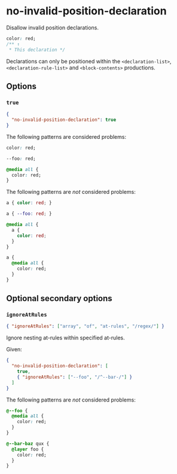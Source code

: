 # no-invalid-position-declaration

Disallow invalid position declarations.

<!-- prettier-ignore -->
```css
color: red;
/** ↑
 * This declaration */
```

Declarations can only be positioned within the `<declaration-list>`, `<declaration-rule-list>` and `<block-contents>` productions.

## Options

### `true`

```json
{
  "no-invalid-position-declaration": true
}
```

The following patterns are considered problems:

<!-- prettier-ignore -->
```css
color: red;
```

<!-- prettier-ignore -->
```css
--foo: red;
```

<!-- prettier-ignore -->
```css
@media all {
  color: red;
}
```

The following patterns are _not_ considered problems:

<!-- prettier-ignore -->
```css
a { color: red; }
```

<!-- prettier-ignore -->
```css
a { --foo: red; }
```

<!-- prettier-ignore -->
```css
@media all {
  a {
    color: red;
  }
}
```

<!-- prettier-ignore -->
```css
a {
  @media all {
    color: red;
  }
}
```

## Optional secondary options

### `ignoreAtRules`

```json
{ "ignoreAtRules": ["array", "of", "at-rules", "/regex/"] }
```

Ignore nesting at-rules within specified at-rules.

Given:

```json
{
  "no-invalid-position-declaration": [
    true,
    { "ignoreAtRules": ["--foo", "/^--bar-/"] }
  ]
}
```

The following patterns are _not_ considered problems:

<!-- prettier-ignore -->
```css
@--foo {
  @media all {
    color: red;
  }
}
```

<!-- prettier-ignore -->
```css
@--bar-baz qux {
  @layer foo {
    color: red;
  }
}
```
